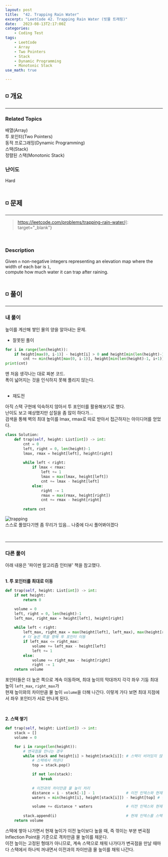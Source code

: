 ```yaml
---
layout: post
title:  "42. Trapping Rain Water"
excerpt: "LeetCode 42. Trapping Rain Water (빗물 트래핑)"
date:   2023-08-13T2:17:00Z
categories:
    - Coding Test
tags:
    - LeetCode
    - Array
    - Two Pointers
    - Stack
    - Dynamic Programming
    - Monotonic Stack
use_math: true

---
```


## ◽ 개요
---
### Related Topics
배열(Array)  
투 포인터(Two Pointers)  
동적 프로그래밍(Dynamic Programming)  
스택(Stack)  
정렬된 스택(Monotonic Stack)  

### 난이도
Hard
<br/><br/>

## ◽ 문제
---
> <https://leetcode.com/problems/trapping-rain-water/>{: target="_blank"}
<br/>

### Description
Given `n` non-negative integers representing an elevation map where the width of each bar is `1`,  
compute how much water it can trap after raining.
<br/><br/>

## ◽ 풀이
---
### 내 풀이
높이를 계산해 쌓인 물의 양을 알아내는 문제.  

- 잘못된 풀이

```python
for i in range(len(height)):
    if height[max(0, i-1)] - height[i] > 0 and height[min(len(height)-1, i+1)] - height[i] > 0:
        cnt += min(height[max(0, i-1)], height[min(len(height)-1, i+1)])
print(cnt)
```
맨 처음 생각나는 대로 짜본 코드.  
폭이 넓어지는 것을 인식하지 못해 풀리지 않는다.  
<br/>

- 재도전

아직 스택 구현에 익숙하지 않아서 투 포인터를 활용해보기로 했다.  
난이도 보고 예상했지만 삽질을 좀 많이 하다가...  
검색을 통해 벽의 최대 높이를 lmax, rmax로 따로 받아서 접근하자는 아이디어를 얻었다.  

```python
class Solution:
    def trap(self, height: List[int]) -> int:
        cnt = 0
        left, right = 0, len(height)-1
        lmax, rmax = height[left], height[right]
        
        while left < right:
            if lmax < rmax:
                left += 1
                lmax = max(lmax, height[left])
                cnt += lmax - height[left]
            else:
                right -= 1
                rmax = max(rmax, height[right])
                cnt += rmax - height[right]
        
        return cnt
```

![trapping](https://github.com/SubinJin98/SubinJin98.github.io/assets/116137904/3ea7d24c-f93e-4462-b269-46f6a4a5a6b3)  
스스로 풀었다기엔 좀 무리가 있음... 나중에 다시 풀어봐야겠다  

<br/>

---
### 다른 풀이
아래 내용은 '파이썬 알고리즘 인터뷰' 책을 참고했다.  
<br/>

**1. 투 포인터를 최대로 이동**  

```python
def trap(self, height: List[int]) -> int:
    if not height:
        return 0

    volume = 0
    left, right = 0, len(height)-1
    left_max, right_max = height[left], height[right]
        
    while left < right:
        left_max, right_max = max(height[left], left_max), max(height[right], right_max)
        # 더 높은 쪽을 향해 투 포인터 이동
        if left_max <= right_max:
            volume += left_max - height[left]
            left += 1
        else:
            volume += right_max - height[right]
            right -= 1
    return volume
```

포인터들은 더 높은 쪽으로 계속 이동하며, 최대 높이의 막대까지 각각 좌우 기둥 최대 높이 `left_max`, `right_max`가  
현재 높이와의 차이만큼 물 높이 `volume`을 더해 나간다. 이렇게 가다 보면 최대 지점에서 좌우 포인터가 서로 만나게 된다.  

<br/>

**2. 스택 쌓기**  

```python
def trap(self, height: List[int]) -> int:
    stack = []
    volume = 0

    for i in range(len(height)):
        # 변곡점을 만나는 경우
        while stack and height[i] > height[stack[i]]: # 스택이 비어있지 않고, 현재 인덱스의 높이가 스택의 맨 위 인덱스의 높이보다 높은 경우
            # 스택에서 꺼낸다
            top = stack.pop()

            if not len(stack):
                break
            
            # 이전과의 차이만큼 물 높이 처리
            distance = i - stack[-1] - 1              # 이전 인덱스와 현재 인덱스의 차이 계산
            waters = min(height[i], height[stack[i]]) - height[top] # 현재 인덱스와 이전 인덱스 중 작은 높이에서 현재 인덱스의 높이를 뺀 값 계산

            volume += distance * waters               # 이전 인덱스와 현재 인덱스 사이의 거리와 물의 높이를 곱한 값을 물의 부피에 더함
        
        stack.append(i)                               # 현재 인덱스를 스택에 추가
    return volume
```

스택에 쌓아 나가면서 현재 높이가 이전 높이보다 높을 때, 즉 꺾이는 부분 변곡점Inflection Point을 기준으로 격차만큼 물 높이를 채운다.  
이전 높이는 고정된 형태가 아니므로, 계속 스택으로 채워 나가다가 변곡점을 만날 때마다 스택에서 하나씩 꺼내면서 이전과의 차이만큼 물 높이를 채워 나간다.  

